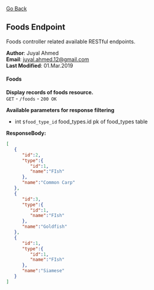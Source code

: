 [Go Back](INDEX.md)

## Foods Endpoint
Foods controller related available RESTful endpoints.

**Author**: Juyal Ahmed   
**Email**: juyal.ahmed.12@gmail.com   
**Last Modified**: 01.Mar.2019   

#### Foods

**Display records of foods resource.**   
`GET` - `/foods` - `200 OK`     

**Available parameters for response filtering**   
* int `$food_type_id` food_types.id pk of food_types table

**ResponseBody:**  
```json
[
   {
      "id":2,
      "type":{
         "id":1,
         "name":"FIsh"
      },
      "name":"Common Carp"
   },
   {
      "id":3,
      "type":{
         "id":1,
         "name":"FIsh"
      },
      "name":"Goldfish"
   },
   {
      "id":1,
      "type":{
         "id":1,
         "name":"FIsh"
      },
      "name":"Siamese"
   }
]
```
